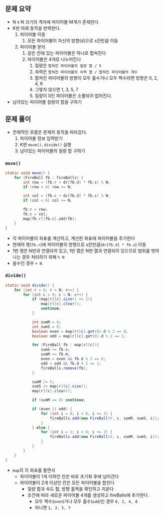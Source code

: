 ## 문제 요약
- N x N 크기의 격자에 파이어볼 M개가 존재한다.
- K번 아래 동작을 반복한다.
    1. 파이어볼 이동
        1. 모든 파이어볼이 자신의 방향(d)으로 s칸만큼 이동
    2. 파이어볼 분리
        1. 같은 칸에 있는 파이어볼은 하나로 합쳐진다
        2. 파이어볼은 4개로 나누어진다
            1. 질량은 `합쳐진 파이어볼의 질량 합 / 5`
            2. 속력은 `합쳐진 파이어볼의 속력 합 / 합쳐진 파이어볼의 개수`
            3. 합쳐진 파이어볼의 방향이 모두 홀수거나 모두 짝수라면 방향은 0, 2, 4, 6
            4. 그렇지 않으면 1, 3, 5, 7
            5. 질량이 0인 파이어볼은 소멸되어 없어진다.
- 남아있는 파이어볼 질량의 합을 구하기

## 문제 풀이
- 전체적인 흐름은 문제의 동작을 따라갔다.
    1. 파이어볼 정보 입력받기
    2. K번 `move()`, `divide()` 실행
    3. 남아있는 파이어볼의 질량 합 구하기

### `move()`
```java
static void move() {
    for (FireBall fb : fireBalls) {
        int row = (fb.r + dr[fb.d] * fb.s) % N;
        if (row < 0) row += N;

        int col = (fb.c + dc[fb.d] * fb.s) % N;
        if (col < 0) col += N;

        fb.r = row;
        fb.c = col;
        map[fb.r][fb.c].add(fb);
    }
}
```

- 각 파이어볼의 좌표를 계산하고, 계산한 좌표에 파이어볼을 추가한다
- 현재의 행(`fb.r`)에 파이어볼의 방향으로 s칸만큼(`dr[fb.d] * fb.s`) 이동
- 1번 행은 N번과 연결되어 있고, 1번 열은 N번 열과 연결되어 있으므로 범위를 벗어나는 경우 처리하기 위해 `% N`
- 음수인 경우 `+ N`

 

### `divide()`
```java
static void divide() {
    for (int r = 0; r < N; r++) {
        for (int c = 0; c < N; c++) {
            if (map[r][c].size() <= 1){
                map[r][c].clear();
                continue;
            }

            int sumM = 0;
            int sumS = 0;
            boolean even = map[r][c].get(0).d % 2 == 0;
            boolean odd = map[r][c].get(0).d % 2 == 1;

            for (FireBall fb : map[r][c]){
                sumS += fb.s;
                sumM += fb.m;
                even = even && fb.d % 2 == 0;
                odd = odd && fb.d % 2 == 1;
                fireBalls.remove(fb);
            }

            sumM /= 5;
            sumS /= map[r][c].size();
            map[r][c].clear();

            if (sumM == 0) continue;

            if (even || odd) {
                for (int i = 0; i < 8; i += 2) {
                    fireBalls.add(new FireBall(r, c, sumM, sumS, i));
                }
            } else {
                for (int i = 1; i < 8; i += 2) {
                    fireBalls.add(new FireBall(r, c, sumM, sumS, i));
                }
            }
        }
    }
}
```

- `map`의 각 좌표를 돌면서
    - 파이어볼이 1개 이하인 칸은 바로 초기화 후에 넘어간다
    - 파이어볼이 2개 이상인 칸은 모든 파이어볼을 합친다
        - 질량 합과 속도 합, 방향 홀짝을 확인하고 지운다
        - 조건에 따라 새로운 파이어볼 4개를 생성하고 fireBalls에 추가한다.
            - 모두 짝수(`even`)거나 모두 홀수(`odd`)인 경우 `0, 2, 4, 8`
            - 아니면 `1, 3, 5, 7`
